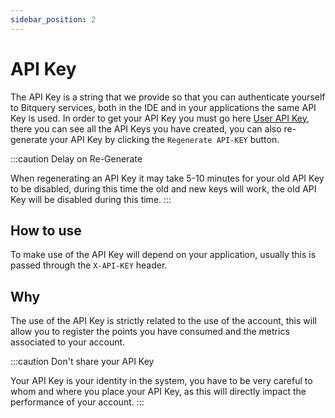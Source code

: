 ```yaml
---
sidebar_position: 2
---
```


# API Key

The API Key is a string that we provide so that you can authenticate yourself to Bitquery services, both in the IDE and in your applications the same API Key is used. In order to get your API Key you must go here [User API Key](https://graphql.bitquery.io/user/api_key), there you can see all the API Keys you have created, you can also re-generate your API Key by clicking the `Regenerate API-KEY` button.

:::caution Delay on Re-Generate 

When regenerating an API Key it may take 5-10 minutes for your old API Key to be disabled, during this time the old and new keys will work, the old API Key will be disabled during this time.
:::

## How to use

To make use of the API Key will depend on your application, usually this is passed through the `X-API-KEY` header.

## Why

The use of the API Key is strictly related to the use of the account, this will allow you to register the points you have consumed and the metrics associated to your account.

:::caution Don't share your API Key

Your API Key is your identity in the system, you have to be very careful to whom and where you place your API Key, as this will directly impact the performance of your account.
:::